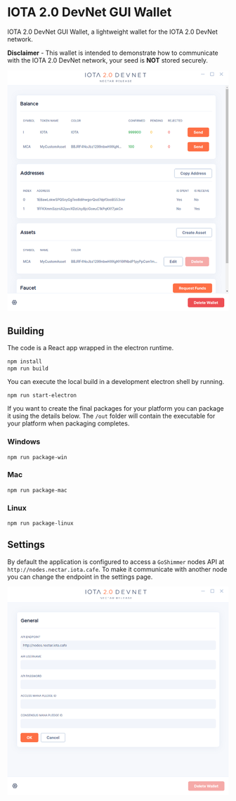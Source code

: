 # IOTA 2.0 DevNet GUI Wallet

IOTA 2.0 DevNet GUI Wallet, a lightweight wallet for the IOTA 2.0 DevNet network.

**Disclaimer** - This wallet is intended to demonstrate how to communicate with the IOTA 2.0 DevNet network, your seed is **NOT** stored securely.

![IOTA 2.0 DevNet Wallet](images/devnet-wallet.png)

## Building

The code is a React app wrapped in the electron runtime.

```shell
npm install
npm run build
```

You can execute the local build in a development electron shell by running.

```shell
npm run start-electron
```

If you want to create the final packages for your platform you can package it using the details below. The `/out` folder will contain the executable for your platform when packaging completes.

### Windows

```shell
npm run package-win
```

### Mac

```shell
npm run package-mac
```

### Linux

```shell
npm run package-linux
```

## Settings

By default the application is configured to access a `GoShimmer` nodes API at `http://nodes.nectar.iota.cafe`. To make it communicate with another node you can change the endpoint in the settings page.

![IOTA 2.0 DevNet Wallet](images/devnet-settings.png)
